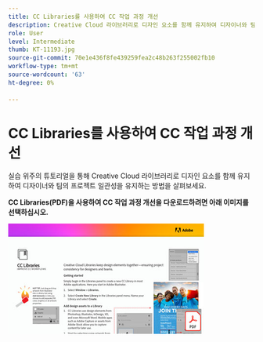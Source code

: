 ```yaml
---
title: CC Libraries를 사용하여 CC 작업 과정 개선
description: Creative Cloud 라이브러리로 디자인 요소를 함께 유지하여 디자이너와 팀의 프로젝트 일관성을 유지하는 방법을 살펴보세요
role: User
level: Intermediate
thumb: KT-11193.jpg
source-git-commit: 70e1e436f8fe439259fea2c48b263f255002fb10
workflow-type: tm+mt
source-wordcount: '63'
ht-degree: 0%

---
```


# CC Libraries를 사용하여 CC 작업 과정 개선

실습 위주의 튜토리얼을 통해 Creative Cloud 라이브러리로 디자인 요소를 함께 유지하여 디자이너와 팀의 프로젝트 일관성을 유지하는 방법을 살펴보세요.

**CC Libraries(PDF)을 사용하여 CC 작업 과정 개선을 다운로드하려면 아래 이미지를 선택하십시오.**

[![CC libraries 튜토리얼 이미지](assets/Improveccworkflowswithcclibraries_400.jpg)](assets/ImproveCCWorkflowsCCLibraries.pdf)
